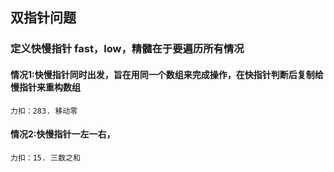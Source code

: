 ## 双指针问题
### 定义快慢指针 fast，low，精髓在于要遍历所有情况
#### 情况1:快慢指针同时出发，旨在用同一个数组来完成操作，在快指针判断后复制给慢指针来重构数组
    力扣：283. 移动零
#### 情况2:快慢指针一左一右，
    力扣：15. 三数之和